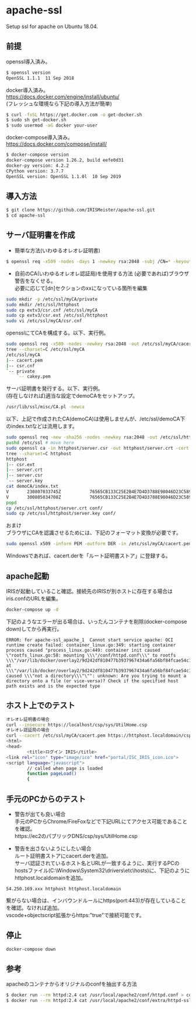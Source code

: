 # apache-ssl
Setup ssl for apache on Ubuntu 18.04.

## 前提
openssl導入済み。  
```bash
$ openssl version
OpenSSL 1.1.1  11 Sep 2018
```
docker導入済み。  
https://docs.docker.com/engine/install/ubuntu/  
(フレッシュな環境なら下記の導入方法が簡単)
```bash
$ curl -fsSL https://get.docker.com -o get-docker.sh
$ sudo sh get-docker.sh
$ sudo usermod -aG docker your-user
```
docker-compose導入済み。  
https://docs.docker.com/compose/install/
```bash
$ docker-compose version
docker-compose version 1.26.2, build eefe0d31
docker-py version: 4.2.2
CPython version: 3.7.7
OpenSSL version: OpenSSL 1.1.0l  10 Sep 2019
```

## 導入方法
```bash
$ git clone https://github.com/IRISMeister/apache-ssl.git
$ cd apache-ssl
```

## サーバ証明書を作成
* 簡単な方法(いわゆるオレオレ証明書)
```bash
$ openssl req -x509 -nodes -days 1 -newkey rsa:2048 -subj /CN=* -keyout conf/server.key -out conf/server.crt
```

* 自前のCA(いわゆるオレオレ認証局)を使用する方法
(必要であれば)ブラウザ警告をなくせる。  
必要に応じて[dn]セクションのxxになっている箇所を編集
```bash
sudo mkdir -p /etc/ssl/myCA/private
sudo mkdir /etc/ssl/httphost
sudo cp extv3/csr.cnf /etc/ssl/myCA
sudo cp extv3/csr.ext /etc/ssl/httphost
sudo vi /etc/ssl/myCA/csr.cnf
```
opensslにてCAを構成する。以下、実行例。
```bash
sudo openssl req -x509 -nodes -newkey rsa:2048 -out /etc/ssl/myCA/cacert.pem -keyout /etc/ssl/myCA/private/cakey.pem -config /etc/ssl/myCA/csr.cnf -days 3650
tree --charset=C /etc/ssl/myCA
/etc/ssl/myCA
|-- cacert.pem
|-- csr.cnf
`-- private
    `-- cakey.pem
```
サーバ証明書を発行する。以下、実行例。  
(存在しなければ)適当な設定でdemoCAをセットアップ。
```bash
/usr/lib/ssl/misc/CA.pl -newca
```
以下、上記で作成されたCA(demoCA)は使用しませんが、/etc/ssl/demoCA下のindex.txtなどは流用します。
```bash
sudo openssl req -new -sha256 -nodes -newkey rsa:2048 -out /etc/ssl/httphost/server.csr -keyout /etc/ssl/httphost/server.key -config /etc/ssl/myCA/csr.cnf
pushd /etc/ssl # move here 
sudo openssl ca -in httphost/server.csr -out httphost/server.crt -cert myCA/cacert.pem -keyfile myCA/private/cakey.pem -extfile httphost/csr.ext -days 3650
tree --charset=C httphost
httphost
|-- csr.ext
|-- server.crt
|-- server.csr
`-- server.key
cat demoCA/index.txt
V       230807033745Z           76565CB133C25E2B4E7D4D3788E98046D23C589A        unknown /C=JA/ST=Osaka/O=zzz/OU=zz/CN=foo@bar
V       300805034708Z           76565CB133C25E2B4E7D4D3788E98046D23C589B        unknown /C=xx/ST=xx/O=xx/OU=xx/CN=httphost.localdomain/emailAddress=yyy@yyy
popd
cp /etc/ssl/httphost/server.crt conf/
sudo cp /etc/ssl/httphost/server.key conf/
```

おまけ  
ブラウザにCAを認識させるためには、下記のフォーマット変換が必要です。
```bash
sudo openssl x509 -inform PEM -outform DER -in /etc/ssl/myCA/cacert.pem -out /etc/ssl/myCA/cacert.der
```
Windowsであれば、cacert.derを「ルート証明書ストア」に登録する。

## apache起動
IRISが起動していること確認。接続先のIRISが別ホストに存在する場合はiris.confのURLを編集。
```bash
docker-compose up -d
```

下記のようなエラーが出る場合は、いったんコンテナを削除(docker-compose down)してから再実行。
```
ERROR: for apache-ssl_apache_1  Cannot start service apache: OCI runtime create failed: container_linux.go:349: starting container process caused "process_linux.go:449: container init caused \"rootfs_linux.go:58: mounting \\\"/conf/httpd.conf\\\" to rootfs \\\"/var/lib/docker/overlay2/9d242df810477b3937967434a6fa56bf84fcae54c12bd9a78b5a6e71fd2bb202/merged\\\" at \\\"/var/lib/docker/overlay2/9d242df810477b3937967434a6fa56bf84fcae54c12bd9a78b5a6e71fd2bb202/merged/usr/local/apache2/conf/httpd.conf\\\" caused \\\"not a directory\\\"\"": unknown: Are you trying to mount a directory onto a file (or vice-versa)? Check if the specified host path exists and is the expected type
```

## ホスト上でのテスト
```bash
オレオレ証明書の場合
curl --insecure https://localhost/csp/sys/UtilHome.csp
オレオレ認証局の場合
curl --cacert /etc/ssl/myCA/cacert.pem https://httphost.localdomain/csp/sys/UtilHome.csp
<html>
<head>
        <title>ログイン IRIS</title>
<link rel="icon" type="image/ico" href="portal/ISC_IRIS_icon.ico">
<script language="javascript">
        // called when page is loaded
        function pageLoad()
        {
```

## 手元のPCからのテスト
* 警告が出ても良い場合  
手元のPCからChrome/FireFoxなどで下記URLにてアクセス可能であることを確認。  
https://ec2のパブリックDNS/csp/sys/UtilHome.csp  


* 警告を出さないようにしたい場合  
ルート証明書ストアにcacert.derを追加。  
サーバ認証されているホスト名とURLが一致するように、実行するPCのhostsファイル(C:\Windows\System32\drivers\etc\hosts)に、下記のようにhttphost.localdomainを追加。
```
54.250.169.xxx httphost httphost.localdomain
```

繋がらない場合は、インバウンドルールにhttps(port:443)が存在していることを確認。なければ追加。  
vscode+objectscript拡張からhttps:"true"で接続可能です。  

## 停止
```bash
docker-compose down
```

## 参考
apacheのコンテナからオリジナルのconfを抽出する方法
```bash
$ docker run --rm httpd:2.4 cat /usr/local/apache2/conf/httpd.conf > conf/httpd.conf
$ docker run --rm httpd:2.4 cat /usr/local/apache2/conf/extra/httpd-ssl.conf > conf/extra/httpd-ssl.conf
```
